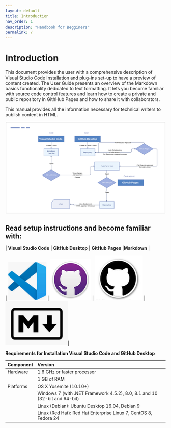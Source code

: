 ```yaml
---
layout: default
title: Introduction
nav_order: 1
description: "Handbook for Begginers"
permalink: /
---
```



# Introduction

This document provides the user with a comprehensive description of Visual Studio Code Installation and plug-ins set-up to have a preview of content created. The User Guide presents an overview of the Markdown basics functionality dedicated to text formatting.
It lets you become familiar with source code control features and learn how to create a private and public repository in GithHub Pages and how to share it with collaborators.

This manual provides all the information necessary for technical writers to publish content in HTML.


![link2](/assets/images/GitHubProcess.svg)

## Read setup instructions and become familiar with:


| **Visual Studio Code**  | **GitHub Desktop** | **GitHub Pages** |**Markdown** | 

 | ![](assets/images/vscode.png) | ![](assets/images/Github.png)  | 
![](assets/images/GitHub%20Pages.png) | ![](assets/images/Markdown.png)|



**Requirements for Installation Visual Studio Code and GitHub Desktop**

| Component | Version |
|:----------|:-----------------|
| Hardware  | 1.6 GHz or faster processor |
|  | 1 GB of RAM |
| Platforms | OS X Yosemite (10.10+)  |
| | Windows 7 (with .NET Framework 4.5.2), 8.0, 8.1 and 10 (32-bit and 64-bit)|
| | Linux (Debian): Ubuntu Desktop 16.04, Debian 9 |
| | Linux (Red Hat): Red Hat Enterprise Linux 7, CentOS 8, Fedora 24|


